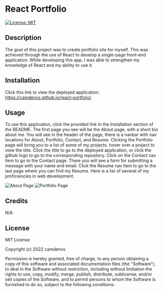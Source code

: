 # React Portfolio
[![License: MIT](https://img.shields.io/badge/License-MIT-yellow.svg)](https://opensource.org/licenses/MIT)
## Description 
The goal of this project was to create portfolio site for myself. This was achieved through the use of React to develop a single-page front-end application. While developing this app, I was able to strengthen my knowledge of React and my ability to use it.

## Installation
Click this link to view the deployed application: https://camdenvs.github.io/react-portfolio/

## Usage
To use this application, click the provided link in the Installation section of the README. The first page you see will be the About page, with a short bio about me. You will see in the header of the page, there is a navbar with nav locations for About, Portfolio, Contact, and Resume. Clicking the Portfolio page will bring you to a list of some of my projects. hover over a project to view the title. Click the title to go to the deployed application, or click the github logo to go to the corresponding repository. Click on the Contact nav item to go to the Contact page. There you will see a form for submitting a message with your name and email. Click the Resume nav item to go to the last page where you can find my Resume. Here is a list of several of my proficiencies in web development.

![About Page](/portfolio-app/public/Screenshot%20(46).png)
![Portfolio Page](/portfolio-app/public/Screenshot%20(47).png)


## Credits
N/A

## License
MIT License

Copyright (c) 2022 camdenvs

Permission is hereby granted, free of charge, to any person obtaining a copy
of this software and associated documentation files (the "Software"), to deal
in the Software without restriction, including without limitation the rights
to use, copy, modify, merge, publish, distribute, sublicense, and/or sell
copies of the Software, and to permit persons to whom the Software is
furnished to do so, subject to the following conditions:
